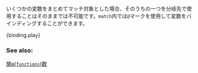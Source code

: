 <!-- Indirectly accessing a variable makes it impossible to branch and use that
variable without re-binding. `match` provides the `@` sigil for binding values to
names: -->
いくつかの変数をまとめてマッチ対象とした場合、そのうちの一つを分岐先で使用することはそのままでは不可能です。`match`内では`@`マークを使用して変数をバインディングすることができます。


{binding.play}

### See also:
[関a(`functions`)数][functions]

[functions]: ../../../fn.html
